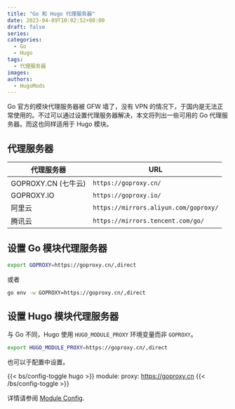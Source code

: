 ```yaml
---
title: "Go 和 Hugo 代理服务器"
date: 2023-04-09T10:02:52+08:00
draft: false
series:
categories:
  - Go
  - Hugo
tags:
  - 代理服务器
images:
authors:
  - HugoMods
---
```


Go 官方的模块代理服务器被 GFW 墙了，没有 VPN 的情况下，于国内是无法正常使用的。不过可以通过设置代理服务器解决，本文将列出一些可用的 Go 代理服务器。而这也同样适用于 Hugo 模块。

<!--more-->

## 代理服务器

| 代理服务器          | URL                                   |
| ------------------- | ------------------------------------- |
| GOPROXY.CN (七牛云) | `https://goproxy.cn/`                 |
| GOPROXY.IO          | `https://goproxy.io/`                 |
| 阿里云              | `https://mirrors.aliyun.com/goproxy/` |
| 腾讯云              | `https://mirrors.tencent.com/go/`     |

## 设置 Go 模块代理服务器

```sh
export GOPROXY=https://goproxy.cn/,direct
```

或者

```sh
go env -w GOPROXY=https://goproxy.cn/,direct
```

## 设置 Hugo 模块代理服务器

与 Go 不同，Hugo 使用 `HUGO_MODULE_PROXY` 环境变量而非 `GOPROXY`。

```sh
export HUGO_MODULE_PROXY=https://goproxy.cn/,direct
```

也可以于配置中设置。

{{< bs/config-toggle hugo >}}
module:
  proxy: https://goproxy.cn
{{< /bs/config-toggle >}}

详情请参阅 [Module Config](https://gohugo.io/hugo-modules/configuration/#module-config-top-level).
